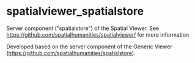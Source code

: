 # spatialviewer_spatialstore
Server component ("spatialstore") of the Spatial Viewer. See https://github.com/spatialhumanities/spatialviewer/ for more information

Developed based on the server component of the Generic Viewer (https://github.com/spatialhumanities/spatialstore).
